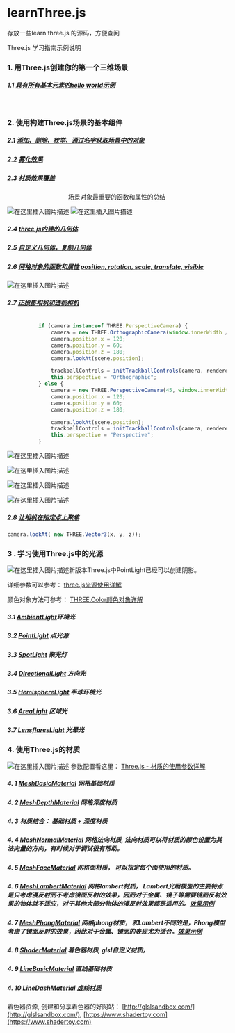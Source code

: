 # learnThree.js
存放一些learn three.js 的源码，方便查阅

Three.js 学习指南示例说明


### 1. 用Three.js创建你的第一个三维场景
##### 1.1 [具有所有基本元素的hello world示例](http://htmlpreview.github.io/?https://github.com/jdk137/learnThree.js/master/huazhang/chapter-01/06-screen-size-change.html)

<br>


### 2. 使用构建Three.js场景的基本组件
##### 2.1 [添加、删除、枚举、通过名字获取场景中的对象](http://htmlpreview.github.io/?https://github.com/jdk137/learnThree.js/master/huazhang/chapter-02/01-basic-scene.html)
##### 2.2 [雾化效果](http://htmlpreview.github.io/?https://github.com/jdk137/learnThree.js/master/huazhang/chapter-02/02-foggy-scene.html)

##### 2.3 [材质效果覆盖](http://htmlpreview.github.io/?https://github.com/jdk137/learnThree.js/master/huazhang/chapter-02/03-forced-materials.html)

<center>场景对象最重要的函数和属性的总结</center>

![在这里插入图片描述](https://img-blog.csdnimg.cn/20181210172833206.jpg?x-oss-process=image/watermark,type_ZmFuZ3poZW5naGVpdGk,shadow_10,text_aHR0cHM6Ly9ibG9nLmNzZG4ubmV0L2pkazEzNw==,size_16,color_FFFFFF,t_70)
![在这里插入图片描述](https://img-blog.csdnimg.cn/20181210172848581.jpg?x-oss-process=image/watermark,type_ZmFuZ3poZW5naGVpdGk,shadow_10,text_aHR0cHM6Ly9ibG9nLmNzZG4ubmV0L2pkazEzNw==,size_16,color_FFFFFF,t_70)

##### 2.4 [three.js内建的几何体](http://htmlpreview.github.io/?https://github.com/jdk137/learnThree.js/master/huazhang/chapter-02/04-geometries.html)

##### 2.5 [自定义几何体，复制几何体](http://htmlpreview.github.io/?https://github.com/jdk137/learnThree.js/master/huazhang/chapter-02/05-custom-geometry.html)

##### 2.6 [网格对象的函数和属性 position, rotation, scale, translate, visible](http://htmlpreview.github.io/?https://github.com/jdk137/learnThree.js/master/huazhang/chapter-02/06-mesh-properties.html)

![在这里插入图片描述](https://img-blog.csdnimg.cn/20181210172910619.jpg?x-oss-process=image/watermark,type_ZmFuZ3poZW5naGVpdGk,shadow_10,text_aHR0cHM6Ly9ibG9nLmNzZG4ubmV0L2pkazEzNw==,size_16,color_FFFFFF,t_70)

##### 2.7 [正投影相机和透视相机](http://htmlpreview.github.io/?https://github.com/jdk137/learnThree.js/master/huazhang/chapter-02/07-both-cameras.html)
```js

          if (camera instanceof THREE.PerspectiveCamera) {
              camera = new THREE.OrthographicCamera(window.innerWidth / -16, window.innerWidth / 16, window.innerHeight / 16, window.innerHeight / -16, -200, 500);
              camera.position.x = 120;
              camera.position.y = 60;
              camera.position.z = 180;
              camera.lookAt(scene.position);

              trackballControls = initTrackballControls(camera, renderer);
              this.perspective = "Orthographic";
          } else {
              camera = new THREE.PerspectiveCamera(45, window.innerWidth / window.innerHeight, 0.1, 1000);
              camera.position.x = 120;
              camera.position.y = 60;
              camera.position.z = 180;

              camera.lookAt(scene.position);
              trackballControls = initTrackballControls(camera, renderer);
              this.perspective = "Perspective";
          }
```
![在这里插入图片描述](https://img-blog.csdnimg.cn/20181210172918292.jpg?x-oss-process=image/watermark,type_ZmFuZ3poZW5naGVpdGk,shadow_10,text_aHR0cHM6Ly9ibG9nLmNzZG4ubmV0L2pkazEzNw==,size_16,color_FFFFFF,t_70)

![在这里插入图片描述](https://img-blog.csdnimg.cn/20181210172956565.jpg?x-oss-process=image/watermark,type_ZmFuZ3poZW5naGVpdGk,shadow_10,text_aHR0cHM6Ly9ibG9nLmNzZG4ubmV0L2pkazEzNw==,size_16,color_FFFFFF,t_70)

![在这里插入图片描述](https://img-blog.csdnimg.cn/2018121017300945.jpg?x-oss-process=image/watermark,type_ZmFuZ3poZW5naGVpdGk,shadow_10,text_aHR0cHM6Ly9ibG9nLmNzZG4ubmV0L2pkazEzNw==,size_16,color_FFFFFF,t_70)

![在这里插入图片描述](https://img-blog.csdnimg.cn/20181210173022101.jpg?x-oss-process=image/watermark,type_ZmFuZ3poZW5naGVpdGk,shadow_10,text_aHR0cHM6Ly9ibG9nLmNzZG4ubmV0L2pkazEzNw==,size_16,color_FFFFFF,t_70)

##### 2.8 [让相机在指定点上聚焦](http://htmlpreview.github.io/?https://github.com/jdk137/learnThree.js/master/huazhang/chapter-02/08-cameras-lookat.html)
```js
camera.lookAt( new THREE.Vector3(x, y, z));
```


### 3 . 学习使用Three.js中的光源
![在这里插入图片描述](https://img-blog.csdnimg.cn/20190314150543755.png?x-oss-process=image/watermark,type_ZmFuZ3poZW5naGVpdGk,shadow_10,text_aHR0cHM6Ly9ibG9nLmNzZG4ubmV0L2pkazEzNw==,size_16,color_FFFFFF,t_70)新版本Three.js中PointLight已经可以创建阴影。

详细参数可以参考：
[three.js光源使用详解](https://blog.csdn.net/jdk137/article/details/88552491)

颜色对象方法可参考：
[THREE.Color颜色对象详解](https://blog.csdn.net/jdk137/article/details/88552791)

##### 3.1 [AmbientLight](http://htmlpreview.github.io/?https://github.com/jdk137/learnThree.js/master/huazhang/chapter-03/01-ambient-light.html)环境光
##### 3.2 [PointLight](http://htmlpreview.github.io/?https://github.com/jdk137/learnThree.js/master/huazhang/chapter-03/02-point-light.html) 点光源
##### 3.3 [SpotLight](http://htmlpreview.github.io/?https://github.com/jdk137/learnThree.js/master/huazhang/chapter-03/03-spot-light.html) 聚光灯
##### 3.4 [DirectionalLight](http://htmlpreview.github.io/?https://github.com/jdk137/learnThree.js/master/huazhang/chapter-03/04-directional-light.html) 方向光
##### 3.5 [HemisphereLight](http://htmlpreview.github.io/?https://github.com/jdk137/learnThree.js/master/huazhang/chapter-03/05-hemisphere-light.html) 半球环境光
##### 3.6 [AreaLight](http://htmlpreview.github.io/?https://github.com/jdk137/learnThree.js/master/huazhang/chapter-03/06-area-light.html) 区域光
##### 3.7 [LensflaresLight](http://htmlpreview.github.io/?https://github.com/jdk137/learnThree.js/master/huazhang/chapter-03/07-lensflares.html) 光晕光




### 4. 使用Three.js的材质
![在这里插入图片描述](https://img-blog.csdnimg.cn/20190319112153578.png?x-oss-process=image/watermark,type_ZmFuZ3poZW5naGVpdGk,shadow_10,text_aHR0cHM6Ly9ibG9nLmNzZG4ubmV0L2pkazEzNw==,size_16,color_FFFFFF,t_70)
参数配置看这里： [Three.js - 材质的使用参数详解](https://blog.csdn.net/jdk137/article/details/88657132)

##### 4. 1 [MeshBasicMaterial](http://htmlpreview.github.io/?https://github.com/jdk137/learnThree.js/master/huazhang/chapter-04/01-basic-mesh-material.html) 网格基础材质
##### 4. 2 [MeshDepthMaterial](http://htmlpreview.github.io/?https://github.com/jdk137/learnThree.js/master/huazhang/chapter-04/02-depth-material.html) 网格深度材质
##### 4. 3 [材质结合： 基础材质 + 深度材质](http://htmlpreview.github.io/?https://github.com/jdk137/learnThree.js/master/huazhang/chapter-04/03-combined-material.html)
##### 4. 4 [MeshNormalMaterial](http://htmlpreview.github.io/?https://github.com/jdk137/learnThree.js/master/huazhang/chapter-04/04-mesh-normal-material.html) 网格法向材质, 法向材质可以将材质的颜色设置为其法向量的方向，有时候对于调试很有帮助。
##### 4. 5 [MeshFaceMaterial](http://htmlpreview.github.io/?https://github.com/jdk137/learnThree.js/master/huazhang/chapter-04/05-mesh-face-material.html) 网格面材质， 可以指定每个面使用的材质。
##### 4. 6 [MeshLambertMaterial](http://htmlpreview.github.io/?https://github.com/jdk137/learnThree.js/master/huazhang/chapter-04/06-mesh-lambert-material.html) 网格lambert材质， Lambert光照模型的主要特点是只考虑漫反射而不考虑镜面反射的效果，因而对于金属、镜子等需要镜面反射效果的物体就不适应，对于其他大部分物体的漫反射效果都是适用的。[效果示例](http://www.ituring.com.cn/book/miniarticle/51526)
##### 4. 7 [MeshPhongMaterial](http://htmlpreview.github.io/?https://github.com/jdk137/learnThree.js/master/huazhang/chapter-04/07-mesh-phong-material.html) 网格phong材质， 和Lambert不同的是，Phong模型考虑了镜面反射的效果，因此对于金属、镜面的表现尤为适合。[效果示例](http://www.ituring.com.cn/book/miniarticle/51807)
##### 4. 8 [ShaderMaterial](http://htmlpreview.github.io/?https://github.com/jdk137/learnThree.js/master/huazhang/chapter-04/08-shader-material.html) 着色器材质, glsl自定义材质，
##### 4. 9 [LineBasicMaterial](http://htmlpreview.github.io/?https://github.com/jdk137/learnThree.js/master/huazhang/chapter-04/09-line-material.html) 直线基础材质
##### 4. 10 [LineDashMaterial](http://htmlpreview.github.io/?https://github.com/jdk137/learnThree.js/master/huazhang/chapter-04/10-line-material-dashed.html) 虚线材质

着色器资源, 创建和分享着色器的好网站： [http://glslsandbox.com/](http://glslsandbox.com/), [https://www.shadertoy.com](https://www.shadertoy.com)


